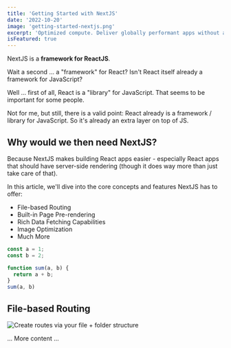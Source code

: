 ```yaml
---
title: 'Getting Started with NextJS'
date: '2022-10-20'
image: 'getting-started-nextjs.png'
excerpt: 'Optimized compute. Deliver globally performant apps without additional infrastructure complexity'
isFeatured: true
---
```


NextJS is a **framework for ReactJS**.

Wait a second ... a "framework" for React? Isn't React itself already a framework for JavaScript?

Well ... first of all, React is a "library" for JavaScript. That seems to be important for some people.

Not for me, but still, there is a valid point: React already is a framework / library for JavaScript. So it's already an extra layer on top of JS.

## Why would we then need NextJS?

Because NextJS makes building React apps easier - especially React apps that should have server-side rendering (though it does way more than just take care of that).

In this article, we'll dive into the core concepts and features NextJS has to offer:

- File-based Routing
- Built-in Page Pre-rendering
- Rich Data Fetching Capabilities
- Image Optimization
- Much More

```javascript
const a = 1;
const b = 2;

function sum(a, b) {
  return a + b;
}
sum(a, b)
```

## File-based Routing

![Create routes via your file + folder structure](/images/posts/getting-started-with-nextjs/getting-started-nextjs.png)

... More content ...
